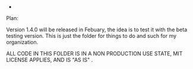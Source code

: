 *

Plan:

Version 1.4.0 will be released in Febuary, the idea is to test it with the beta testing version. This is just the folder for things to do and such for my organization. 

ALL CODE IN THIS FOLDER IS IN A NON PRODUCTION USE STATE, MIT LICENSE APPLIES, AND IS "AS IS" . 

